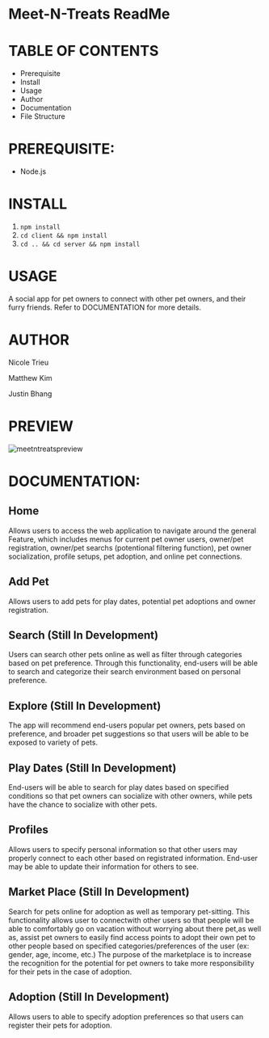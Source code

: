 # Meet-N-Treats ReadMe 
# TABLE OF CONTENTS 
- Prerequisite 
- Install 
- Usage
- Author 
- Documentation
- File Structure

# PREREQUISITE:

- Node.js 
 
# INSTALL

1. `npm install`
2. `cd client && npm install`
3. `cd .. && cd server && npm install`

# USAGE

A social app for pet owners to connect with other pet owners, and their furry friends.
Refer to DOCUMENTATION for more details.

# AUTHOR

Nicole Trieu

Matthew Kim

Justin Bhang

# PREVIEW

![meetntreatspreview](https://user-images.githubusercontent.com/117044443/217020897-e4b5a711-29d6-42d8-b99f-6a4ac1d0b033.png)


# DOCUMENTATION: 

## Home 

Allows users to
access the web application to navigate around the general
Feature, which includes menus for current pet owner users,
owner/pet registration, owner/pet searchs (potentional filtering
function), pet owner socialization, profile setups, pet adoption, and
online pet connections. 
 

## Add Pet 
 
Allows users to add
pets for play dates, potential pet adoptions and owner registration.
 

##  Search (Still In Development)
 
Users can search other pets online as well
as filter through categories based on pet preference. Through this
functionality, end-users will be able to search and categorize their
search environment based on personal preference. 



## Explore (Still In Development)
 
The app will recommend end-users popular
pet owners, pets based on preference, and broader pet suggestions so
that users will be able to be exposed to variety of pets.


## Play Dates (Still In Development)
 
End-users will be able to search for play
dates based on specified conditions so that pet owners can socialize
with other owners, while pets have the chance to socialize with other
pets. 


## Profiles
 
Allows users to specify personal
information so that other users may properly connect to each other based
on registrated information. End-user may be able to update their
information for others to see. 


## Market Place (Still In Development)
 
Search for pets
online for adoption as well as temporary pet-sitting. This functionality
allows user to connectwith other users so that people will be able to
comfortably go on vacation without worrying about there pet,as well as,
assist pet owners to easily find access points to adopt their own pet to
other people based on specified categories/preferences of the user (ex:
gender, age, income, etc.) The purpose of the marketplace is to increase
the recognition for the potential for pet owners to take more
responsibility for their pets in the case of adoption. 


## Adoption (Still In Development)
 
Allows users to able to specify adoption
preferences so that users can register their pets for adoption.

